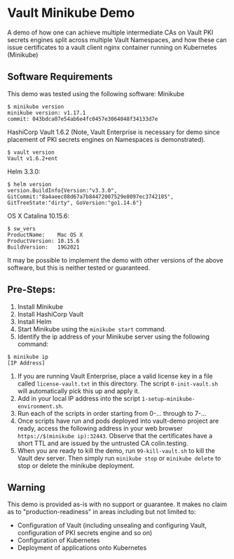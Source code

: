 # Vault Minikube Demo
A demo of how one can achieve multiple intermediate CAs on Vault PKI secrets engines split across multiple Vault Namespaces, and how these can issue certificates to a vault client nginx container running on Kubernetes (Minikube)

## Software Requirements
This demo was tested using the following software:
Minikube
```
$ minikube version
minikube version: v1.17.1
commit: 043bdca07e54ab6e4fc0457e3064048f34133d7e
```
HashiCorp Vault 1.6.2 (Note, Vault Enterprise is necessary for demo since placement of PKI secrets engines on Namespaces is demonstrated).
```
$ vault version
Vault v1.6.2+ent
```
Helm 3.3.0:
```
$ helm version
version.BuildInfo{Version:"v3.3.0", GitCommit:"8a4aeec08d67a7b84472007529e8097ec3742105", GitTreeState:"dirty", GoVersion:"go1.14.6"}
```
OS X Catalina 10.15.6:
```
$ sw_vers
ProductName:	Mac OS X
ProductVersion:	10.15.6
BuildVersion:	19G2021
```

It may be possible to implement the demo with other versions of the above software, but this is neither tested
or guaranteed.

## Pre-Steps:
1. Install Minikube
1. Install HashiCorp Vault
1. Install Helm
1. Start Minikube using the `minikube start` command.
1. Identify the ip address of your Minikube server using the following command:
```
$ minikube ip
[IP Address]
```

1. If you are running Vault Enterprise, place a valid license key in a file called `license-vault.txt` in
this directory. The script `0-init-vault.sh` will automatically pick this up and apply it.
1. Add in your local IP address into the script `1-setup-minikube-environment.sh`.
1. Run each of the scripts in order starting from 0-... through to 7-...
1. Once scripts have run and pods deployed into vault-demo project are ready, access the following address
in your web browser `https://$(minikube ip):32443`.
Observe that the certificates have a short TTL and are issued by the untrusted CA colin.testing.
1. When you are ready to kill the demo, run `99-kill-vault.sh` to kill the Vault dev server. Then simply run `minikube stop` or `minikube delete` to stop or delete the minikube deployment. 

## Warning
This demo is provided as-is with no support or guarantee. It makes no claim as to "production-readiness" in areas including but not limited to:
- Configuration of Vault (including unsealing and configuring Vault, configuration of PKI secrets engine and so on)
- Configuration of Kubernetes
- Deployment of applications onto Kubernetes
